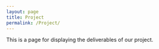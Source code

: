 ```yaml
---
layout: page
title: Project
permalink: /Project/
---
```


This is a page for displaying the deliverables of our project.

